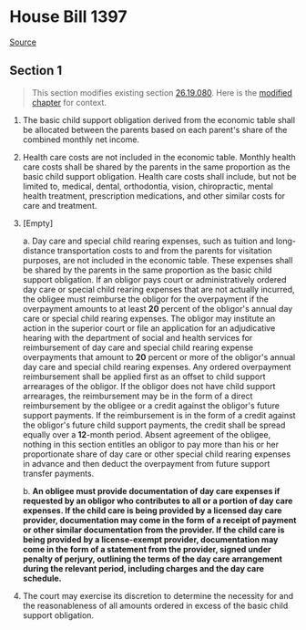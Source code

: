 # House Bill 1397

[Source](http://lawfilesext.leg.wa.gov/biennium/2021-22/Pdf/Bills/House%20Bills/1397.pdf)
## Section 1
> This section modifies existing section [26.19.080](/rcw/26_domestic_relations/26.19_child_support_schedule.md). Here is the [modified chapter](rcw/26_domestic_relations/26.19_child_support_schedule.md) for context.

1. The basic child support obligation derived from the economic table shall be allocated between the parents based on each parent's share of the combined monthly net income.

2. Health care costs are not included in the economic table. Monthly health care costs shall be shared by the parents in the same proportion as the basic child support obligation. Health care costs shall include, but not be limited to, medical, dental, orthodontia, vision, chiropractic, mental health treatment, prescription medications, and other similar costs for care and treatment.

3. [Empty]

    a. Day care and special child rearing expenses, such as tuition and long-distance transportation costs to and from the parents for visitation purposes, are not included in the economic table. These expenses shall be shared by the parents in the same proportion as the basic child support obligation. If an obligor pays court or administratively ordered day care or special child rearing expenses that are not actually incurred, the obligee must reimburse the obligor for the overpayment if the overpayment amounts to at least **20** percent of the obligor's annual day care or special child rearing expenses. The obligor may institute an action in the superior court or file an application for an adjudicative hearing with the department of social and health services for reimbursement of day care and special child rearing expense overpayments that amount to **20** percent or more of the obligor's annual day care and special child rearing expenses. Any ordered overpayment reimbursement shall be applied first as an offset to child support arrearages of the obligor. If the obligor does not have child support arrearages, the reimbursement may be in the form of a direct reimbursement by the obligee or a credit against the obligor's future support payments. If the reimbursement is in the form of a credit against the obligor's future child support payments, the credit shall be spread equally over a **12**-month period. Absent agreement of the obligee, nothing in this section entitles an obligor to pay more than his or her proportionate share of day care or other special child rearing expenses in advance and then deduct the overpayment from future support transfer payments.

    b. **An obligee must provide documentation of day care expenses if requested by an obligor who contributes to all or a portion of day care expenses. If the child care is being provided by a licensed day care provider, documentation may come in the form of a receipt of payment or other similar documentation from the provider. If the child care is being provided by a license-exempt provider, documentation may come in the form of a statement from the provider, signed under penalty of perjury, outlining the terms of the day care arrangement during the relevant period, including charges and the day care schedule.**

4. The court may exercise its discretion to determine the necessity for and the reasonableness of all amounts ordered in excess of the basic child support obligation.

